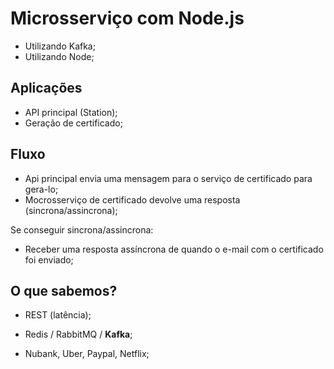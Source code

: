 # Microsserviço com Node.js

- Utilizando Kafka;
- Utilizando Node;

## Aplicações

- API principal (Station);
- Geração de certificado;

## Fluxo

- Api principal envia uma mensagem para o serviço de certificado para gera-lo;
- Mocrosserviço de certificado devolve uma resposta (sincrona/assincrona);

Se conseguir sincrona/assincrona:

- Receber uma resposta assíncrona de quando o e-mail com o certificado foi enviado;

## O que sabemos?

- REST (latência);
- Redis / RabbitMQ / **Kafka**;

- Nubank, Uber, Paypal, Netflix;
